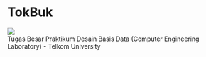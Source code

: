 TokBuk
======
<a href="https://codeclimate.com/repos/563dab0f6956802d46009ac3/feed"><img src="https://codeclimate.com/repos/563dab0f6956802d46009ac3/badges/802bf2760583c558f277/gpa.svg" /></a>
<br>Tugas Besar Praktikum Desain Basis Data (Computer Engineering Laboratory) - Telkom University
<!-- TokBuk Preview : http://s15.postimg.org/ynv0sn5xl/Tok_Buk.png  -->
